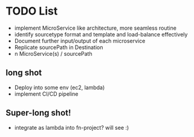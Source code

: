 # TODO List
- implement MicroService like architecture, more seamless routine
- identify sourcetype format and template and load-balance effectively
- Document further input/output of each microservice
- Replicate sourcePath in Destination
- n MicroService(s) / sourcePath


## long shot
- Deploy into some env (ec2, lambda)
- implement CI/CD pipeline

## Super-long shot!
- integrate as lambda into fn-project? will see :)


